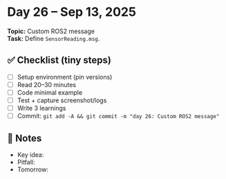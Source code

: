 # Day 26 – Sep 13, 2025
**Topic:** Custom ROS2 message  
**Task:** Define `SensorReading.msg`.

## ✅ Checklist (tiny steps)
- [ ] Setup environment (pin versions)
- [ ] Read 20–30 minutes
- [ ] Code minimal example
- [ ] Test + capture screenshot/logs
- [ ] Write 3 learnings
- [ ] Commit: `git add -A && git commit -m "day 26: Custom ROS2 message"`

## 📓 Notes
- Key idea:
- Pitfall:
- Tomorrow:

